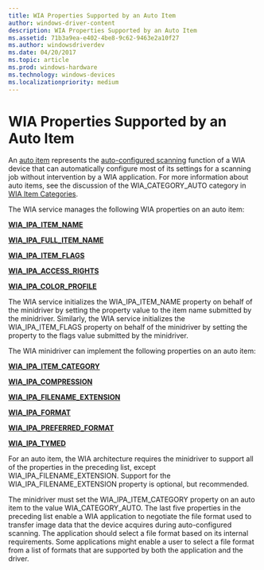 ```yaml
---
title: WIA Properties Supported by an Auto Item
author: windows-driver-content
description: WIA Properties Supported by an Auto Item
ms.assetid: 71b3a9ea-e402-4be8-9c62-9463e2a10f27
ms.author: windowsdriverdev
ms.date: 04/20/2017
ms.topic: article
ms.prod: windows-hardware
ms.technology: windows-devices
ms.localizationpriority: medium
---
```


# WIA Properties Supported by an Auto Item


An [auto item](auto-item.md) represents the [auto-configured scanning](auto-configured-scanning.md) function of a WIA device that can automatically configure most of its settings for a scanning job without intervention by a WIA application. For more information about auto items, see the discussion of the WIA\_CATEGORY\_AUTO category in [WIA Item Categories](wia-item-categories.md).

The WIA service manages the following WIA properties on an auto item:

[**WIA\_IPA\_ITEM\_NAME**](https://msdn.microsoft.com/library/windows/hardware/ff551590)

[**WIA\_IPA\_FULL\_ITEM\_NAME**](https://msdn.microsoft.com/library/windows/hardware/ff551561)

[**WIA\_IPA\_ITEM\_FLAGS**](https://msdn.microsoft.com/library/windows/hardware/ff551585)

[**WIA\_IPA\_ACCESS\_RIGHTS**](https://msdn.microsoft.com/library/windows/hardware/ff551518)

[**WIA\_IPA\_COLOR\_PROFILE**](https://msdn.microsoft.com/library/windows/hardware/ff551536)

The WIA service initializes the WIA\_IPA\_ITEM\_NAME property on behalf of the minidriver by setting the property value to the item name submitted by the minidriver. Similarly, the WIA service initializes the WIA\_IPA\_ITEM\_FLAGS property on behalf of the minidriver by setting the property to the flags value submitted by the minidriver.

The WIA minidriver can implement the following properties on an auto item:

[**WIA\_IPA\_ITEM\_CATEGORY**](https://msdn.microsoft.com/library/windows/hardware/ff551581)

[**WIA\_IPA\_COMPRESSION**](https://msdn.microsoft.com/library/windows/hardware/ff551540)

[**WIA\_IPA\_FILENAME\_EXTENSION**](https://msdn.microsoft.com/library/windows/hardware/ff551549)

[**WIA\_IPA\_FORMAT**](https://msdn.microsoft.com/library/windows/hardware/ff551553)

[**WIA\_IPA\_PREFERRED\_FORMAT**](https://msdn.microsoft.com/library/windows/hardware/ff551623)

[**WIA\_IPA\_TYMED**](https://msdn.microsoft.com/library/windows/hardware/ff551656)

For an auto item, the WIA architecture requires the minidriver to support all of the properties in the preceding list, except WIA\_IPA\_FILENAME\_EXTENSION. Support for the WIA\_IPA\_FILENAME\_EXTENSION property is optional, but recommended.

The minidriver must set the WIA\_IPA\_ITEM\_CATEGORY property on an auto item to the value WIA\_CATEGORY\_AUTO. The last five properties in the preceding list enable a WIA application to negotiate the file format used to transfer image data that the device acquires during auto-configured scanning. The application should select a file format based on its internal requirements. Some applications might enable a user to select a file format from a list of formats that are supported by both the application and the driver.

 

 




